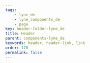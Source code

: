 ```yaml
---
tags: 
    - lyne_de
    - lyne_components_de
    - page
key: header-folder-lyne_de
title: Header
parent: components-lyne_de
keywords: header, header-link, link
order: 170
permalink: false
---
```

